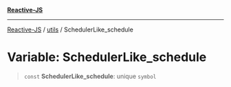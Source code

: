 [**Reactive-JS**](../../README.md)

***

[Reactive-JS](../../README.md) / [utils](../README.md) / SchedulerLike\_schedule

# Variable: SchedulerLike\_schedule

> `const` **SchedulerLike\_schedule**: unique `symbol`
